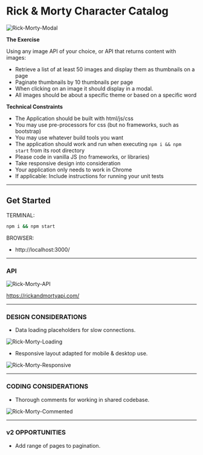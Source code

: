 # Rick & Morty Character Catalog

![Rick-Morty-Modal](https://user-images.githubusercontent.com/20366924/131412409-c75b9637-0290-4436-8676-be5d4c8642c2.gif)

**The Exercise**

Using any image API of your choice, or API that returns content with images:
- Retrieve a list of at least 50 images and display them as thumbnails on a page
- Paginate thumbnails by 10 thumbnails per page
- When clicking on an image it should display in a modal.
- All images should be about a specific theme or based on a specific word

**Technical Constraints**
- The Application should be built with html/js/css
- You may use pre-processors for css (but no frameworks, such as bootstrap)
- You may use whatever build tools you want
- The application should work and run when executing `npm i && npm start` from its root directory
- Please code in vanilla JS (no frameworks, or libraries)
- Take responsive design into consideration
- Your application only needs to work in Chrome
- If applicable: Include instructions for running your unit tests

---
## Get Started

TERMINAL: 
```sh
npm i && npm start
```
BROWSER: 
- http://localhost:3000/

---

### API
![Rick-Morty-API](https://user-images.githubusercontent.com/20366924/131423822-fd572f67-86b7-4112-a20f-9d22c599d11a.png)

https://rickandmortyapi.com/

---

### DESIGN CONSIDERATIONS

- Data loading placeholders for slow connections.

![Rick-Morty-Loading](https://user-images.githubusercontent.com/20366924/131412383-fc8b5843-ece5-4281-9518-a876d5b51ee6.gif)</p>

- Responsive layout adapted for mobile & desktop use.

![Rick-Morty-Responsive](https://user-images.githubusercontent.com/20366924/131412396-a14c86dd-153b-4f7b-a4b5-904eb6a104fa.gif)

---

### CODING CONSIDERATIONS

- Thorough comments for working in shared codebase.

![Rick-Morty-Commented](https://user-images.githubusercontent.com/20366924/131425340-f0c9ce35-fab5-45dc-9d04-48d7e76498cb.png)

---

### v2 OPPORTUNITIES

- Add range of pages to pagination.

